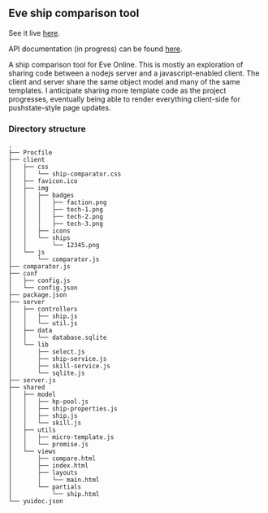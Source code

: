 ## Eve ship comparison tool

See it live [here](http://eve-ship-comparator.herokuapp.com/?frigate).

API documentation (in progress) can be found [here](http://nhusher.github.com/eve-ship-comparator/apidocs/).

A ship comparison tool for Eve Online. This is mostly an exploration of sharing code between a nodejs server and a
javascript-enabled client. The client and server share the same object model and many of the same templates. I 
anticipate sharing more template code as the project progresses, eventually being able to render everything client-side
for pushstate-style page updates.

### Directory structure

    .
    ├── Procfile
    ├── client
    │   ├── css
    │   │   └── ship-comparator.css
    │   ├── favicon.ico
    │   ├── img
    │   │   ├── badges
    │   │   │   ├── faction.png
    │   │   │   ├── tech-1.png
    │   │   │   ├── tech-2.png
    │   │   │   ├── tech-3.png
    │   │   ├── icons
    │   │   └── ships
    │   │       └── 12345.png
    │   └── js
    │       └── comparator.js
    ├── comparator.js
    ├── conf
    │   ├── config.js
    │   └── config.json
    ├── package.json
    ├── server
    │   ├── controllers
    │   │   ├── ship.js
    │   │   └── util.js
    │   ├── data
    │   │   └── database.sqlite
    │   └── lib
    │       ├── select.js
    │       ├── ship-service.js
    │       ├── skill-service.js
    │       └── sqlite.js
    ├── server.js
    ├── shared
    │   ├── model
    │   │   ├── hp-pool.js
    │   │   ├── ship-properties.js
    │   │   ├── ship.js
    │   │   └── skill.js
    │   ├── utils
    │   │   ├── micro-template.js
    │   │   └── promise.js
    │   └── views
    │       ├── compare.html
    │       ├── index.html
    │       ├── layouts
    │       │   └── main.html
    │       └── partials
    │           └── ship.html
    └── yuidoc.json

